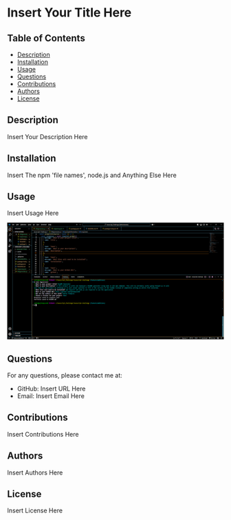 
# Insert Your Title Here

## Table of Contents

- [Description](#description)
- [Installation](#installation)
- [Usage](#usage)
- [Questions](#questions)
- [Contributions](#contributions)
- [Authors](#authors)
- [License](#license)

## Description

Insert Your Description Here

## Installation

Insert The npm 'file names', node.js and Anything Else Here

## Usage

Insert Usage Here

![Usage Image](assets/usage.png)

## Questions

For any questions, please contact me at:
- GitHub: Insert URL Here
- Email: Insert Email Here

## Contributions

Insert Contributions Here

## Authors

Insert Authors Here

## License

Insert License Here
